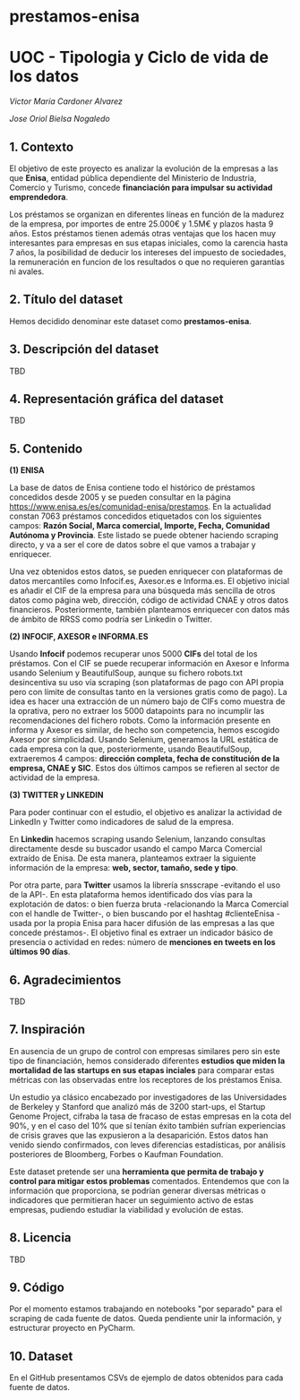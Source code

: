 # prestamos-enisa
# **UOC - Tipologia y Ciclo de vida de los datos**
*Victor María Cardoner Alvarez*

*Jose Oriol Bielsa Nogaledo*

## **1. Contexto**

El objetivo de este proyecto es analizar la evolución de la empresas a las que **Enisa**, entidad pública dependiente del Ministerio de Industria, Comercio y Turismo, concede **financiación para impulsar su actividad emprendedora**. 

Los préstamos se organizan en diferentes líneas en función de la madurez de la empresa, por importes de entre 25.000€ y 1.5M€ y plazos hasta 9 años. Estos préstamos tienen además otras ventajas que los hacen muy interesantes para empresas en sus etapas iniciales, como la carencia hasta 7 años, la posibilidad de deducir los intereses del impuesto de sociedades, la remuneración en funcion de los resultados o que no requieren garantías ni avales.

## **2. Título del dataset**

Hemos decidido denominar este dataset como **prestamos-enisa**.

## **3. Descripción del dataset**

TBD

## **4. Representación gráfica del dataset**

TBD

## **5. Contenido**

**(1) ENISA**

La base de datos de Enisa contiene todo el histórico de préstamos concedidos desde 2005 y se pueden consultar en la página https://www.enisa.es/es/comunidad-enisa/prestamos. En la actualidad constan 7063 préstamos concedidos etiquetados con los siguientes campos: **Razón Social, Marca comercial, Importe, Fecha, Comunidad Autónoma y Provincia**. Este listado se puede obtener haciendo scraping directo, y va a ser el core de datos sobre el que vamos a trabajar y enriquecer.

Una vez obtenidos estos datos, se pueden enriquecer con plataformas de datos mercantiles como Infocif.es, Axesor.es e Informa.es. El objetivo inicial es añadir el CIF de la empresa para una búsqueda más sencilla de otros datos como página web, dirección, código de actividad CNAE y otros datos financieros.
Posteriormente, también planteamos enriquecer con datos más de ámbito de RRSS como podría ser Linkedin o Twitter.

**(2) INFOCIF, AXESOR e INFORMA.ES**

Usando **Infocif** podemos recuperar unos 5000 **CIFs** del total de los préstamos. Con el CIF se puede recuperar información en Axesor e Informa usando Selenium y BeautifulSoup, aunque su fichero robots.txt desincentiva su uso vía scraping (son plataformas de pago con API propia pero con límite de consultas tanto en la versiones gratis como de pago). La idea es hacer una extracción de un número bajo de CIFs como muestra de la oprativa, pero no extraer los 5000 datapoints para no incumplir las recomendaciones del fichero robots.
Como la información presente en informa y Axesor es similar, de hecho son competencia, hemos escogido Axesor por simplicidad. Usando Selenium, generamos la URL estática de cada empresa con la que, posteriormente, usando BeautifulSoup, extraeremos 4 campos: **dirección completa, fecha de constitución de la empresa, CNAE y SIC**. Estos dos últimos campos se refieren al sector de actividad de la empresa.

**(3) TWITTER y LINKEDIN**

Para poder continuar con el estudio, el objetivo es analizar la actividad de LinkedIn y Twitter como indicadores de salud de la empresa. 

En **Linkedin** hacemos scraping usando Selenium, lanzando consultas directamente desde su buscador usando el campo Marca Comercial extraído de Enisa. De esta manera, planteamos extraer la siguiente información de la empresa: **web, sector, tamaño, sede y tipo**.

Por otra parte, para **Twitter** usamos la librería snsscrape -evitando el uso de la API-. En esta plataforma hemos identificado dos vías para la explotación de datos: o bien fuerza bruta -relacionando la Marca Comercial con el handle de Twitter-, o bien buscando por el hashtag #clienteEnisa -usada por la propia Enisa para hacer difusión de las empresas a las que concede préstamos-. El objetivo final es extraer un indicador básico de presencia o actividad en redes: número de **menciones en tweets en los últimos 90 días**.

## **6. Agradecimientos**

TBD

## **7. Inspiración**

En ausencia de un grupo de control con empresas similares pero sin este tipo de financiación, hemos considerado diferentes **estudios que miden la mortalidad de las startups en sus etapas inciales** para comparar estas métricas con las observadas entre los receptores de los préstamos Enisa.

Un estudio ya clásico encabezado por investigadores de las Universidades de Berkeley y Stanford que analizó más de 3200 start-ups, el Startup Genome Project, cifraba la tasa de fracaso de estas empresas en la cota del 90%, y en el caso del 10% que sí tenían éxito también sufrían experiencias de crisis graves que las expusieron a la desaparición. Estos datos han venido siendo confirmados, con leves diferencias estadísticas, por análisis posteriores de Bloomberg, Forbes o Kaufman Foundation.

Este dataset pretende ser una **herramienta que permita de trabajo y control para mitigar estos problemas** comentados. Entendemos que con la información que proporciona, se podrían generar diversas métricas o indicadores que permitieran hacer un seguimiento activo de estas empresas, pudiendo estudiar la viabilidad y evolución de estas.

## **8. Licencia**

TBD

## **9. Código**

Por el momento estamos trabajando en notebooks "por separado" para el scraping de cada fuente de datos. Queda pendiente unir la información, y estructurar proyecto en PyCharm.

## **10. Dataset**

En el GitHub presentamos CSVs de ejemplo de datos obtenidos para cada fuente de datos.
